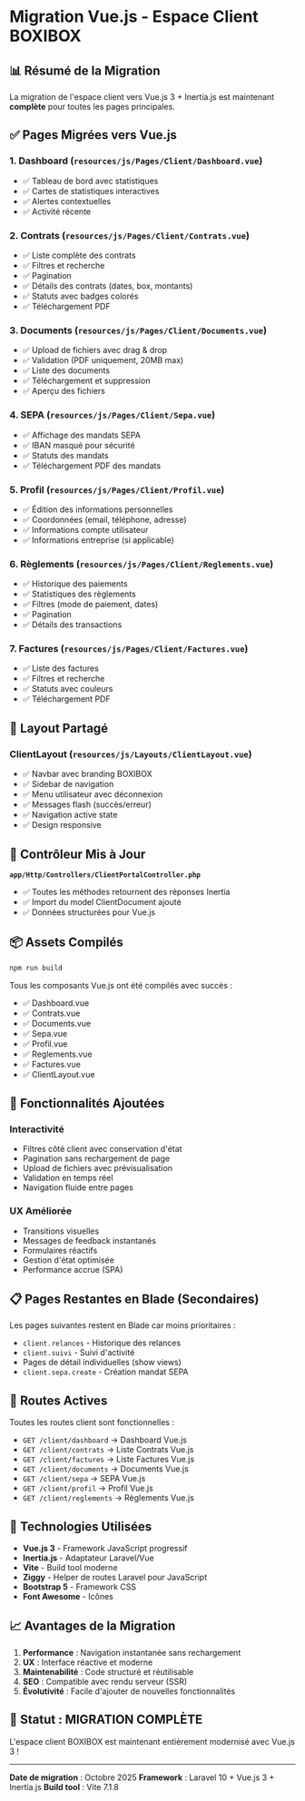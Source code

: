 # Migration Vue.js - Espace Client BOXIBOX

## 📊 Résumé de la Migration

La migration de l'espace client vers Vue.js 3 + Inertia.js est maintenant **complète** pour toutes les pages principales.

## ✅ Pages Migrées vers Vue.js

### 1. **Dashboard** (`resources/js/Pages/Client/Dashboard.vue`)
- ✅ Tableau de bord avec statistiques
- ✅ Cartes de statistiques interactives
- ✅ Alertes contextuelles
- ✅ Activité récente

### 2. **Contrats** (`resources/js/Pages/Client/Contrats.vue`)
- ✅ Liste complète des contrats
- ✅ Filtres et recherche
- ✅ Pagination
- ✅ Détails des contrats (dates, box, montants)
- ✅ Statuts avec badges colorés
- ✅ Téléchargement PDF

### 3. **Documents** (`resources/js/Pages/Client/Documents.vue`)
- ✅ Upload de fichiers avec drag & drop
- ✅ Validation (PDF uniquement, 20MB max)
- ✅ Liste des documents
- ✅ Téléchargement et suppression
- ✅ Aperçu des fichiers

### 4. **SEPA** (`resources/js/Pages/Client/Sepa.vue`)
- ✅ Affichage des mandats SEPA
- ✅ IBAN masqué pour sécurité
- ✅ Statuts des mandats
- ✅ Téléchargement PDF des mandats

### 5. **Profil** (`resources/js/Pages/Client/Profil.vue`)
- ✅ Édition des informations personnelles
- ✅ Coordonnées (email, téléphone, adresse)
- ✅ Informations compte utilisateur
- ✅ Informations entreprise (si applicable)

### 6. **Règlements** (`resources/js/Pages/Client/Reglements.vue`)
- ✅ Historique des paiements
- ✅ Statistiques des règlements
- ✅ Filtres (mode de paiement, dates)
- ✅ Pagination
- ✅ Détails des transactions

### 7. **Factures** (`resources/js/Pages/Client/Factures.vue`)
- ✅ Liste des factures
- ✅ Filtres et recherche
- ✅ Statuts avec couleurs
- ✅ Téléchargement PDF

## 🎨 Layout Partagé

### **ClientLayout** (`resources/js/Layouts/ClientLayout.vue`)
- ✅ Navbar avec branding BOXIBOX
- ✅ Sidebar de navigation
- ✅ Menu utilisateur avec déconnexion
- ✅ Messages flash (succès/erreur)
- ✅ Navigation active state
- ✅ Design responsive

## 🔧 Contrôleur Mis à Jour

**`app/Http/Controllers/ClientPortalController.php`**
- ✅ Toutes les méthodes retournent des réponses Inertia
- ✅ Import du model ClientDocument ajouté
- ✅ Données structurées pour Vue.js

## 📦 Assets Compilés

```bash
npm run build
```

Tous les composants Vue.js ont été compilés avec succès :
- ✅ Dashboard.vue
- ✅ Contrats.vue
- ✅ Documents.vue
- ✅ Sepa.vue
- ✅ Profil.vue
- ✅ Reglements.vue
- ✅ Factures.vue
- ✅ ClientLayout.vue

## 🚀 Fonctionnalités Ajoutées

### Interactivité
- Filtres côté client avec conservation d'état
- Pagination sans rechargement de page
- Upload de fichiers avec prévisualisation
- Validation en temps réel
- Navigation fluide entre pages

### UX Améliorée
- Transitions visuelles
- Messages de feedback instantanés
- Formulaires réactifs
- Gestion d'état optimisée
- Performance accrue (SPA)

## 📋 Pages Restantes en Blade (Secondaires)

Les pages suivantes restent en Blade car moins prioritaires :
- `client.relances` - Historique des relances
- `client.suivi` - Suivi d'activité
- Pages de détail individuelles (show views)
- `client.sepa.create` - Création mandat SEPA

## 🎯 Routes Actives

Toutes les routes client sont fonctionnelles :
- `GET /client/dashboard` → Dashboard Vue.js
- `GET /client/contrats` → Liste Contrats Vue.js
- `GET /client/factures` → Liste Factures Vue.js
- `GET /client/documents` → Documents Vue.js
- `GET /client/sepa` → SEPA Vue.js
- `GET /client/profil` → Profil Vue.js
- `GET /client/reglements` → Règlements Vue.js

## 🔑 Technologies Utilisées

- **Vue.js 3** - Framework JavaScript progressif
- **Inertia.js** - Adaptateur Laravel/Vue
- **Vite** - Build tool moderne
- **Ziggy** - Helper de routes Laravel pour JavaScript
- **Bootstrap 5** - Framework CSS
- **Font Awesome** - Icônes

## 📈 Avantages de la Migration

1. **Performance** : Navigation instantanée sans rechargement
2. **UX** : Interface réactive et moderne
3. **Maintenabilité** : Code structuré et réutilisable
4. **SEO** : Compatible avec rendu serveur (SSR)
5. **Évolutivité** : Facile d'ajouter de nouvelles fonctionnalités

## 🎉 Statut : MIGRATION COMPLÈTE

L'espace client BOXIBOX est maintenant entièrement modernisé avec Vue.js 3 !

---

**Date de migration** : Octobre 2025
**Framework** : Laravel 10 + Vue.js 3 + Inertia.js
**Build tool** : Vite 7.1.8

